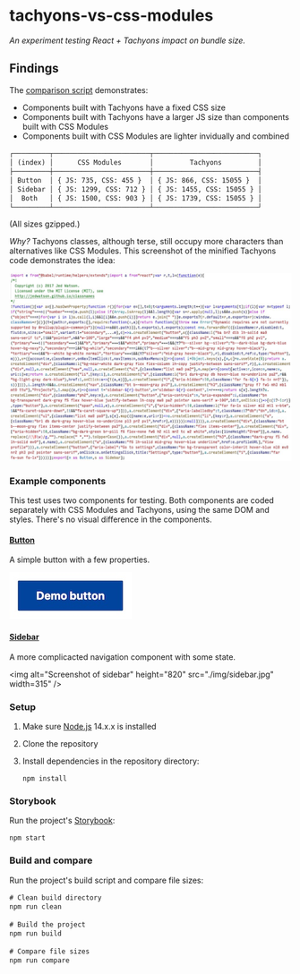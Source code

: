 # tachyons-vs-css-modules

_An experiment testing React + Tachyons impact on bundle size._

## Findings

The [comparison script](./scripts/compare.js) demonstrates:

* Components built with Tachyons have a fixed CSS size
* Components built with Tachyons have a larger JS size than components built
  with CSS Modules
* Components built with CSS Modules are lighter invidually and combined

```
┌─────────┬────────────────────────┬──────────────────────────┐
│ (index) │      CSS Modules       │         Tachyons         │
├─────────┼────────────────────────┼──────────────────────────┤
│ Button  │ { JS: 735, CSS: 455 }  │ { JS: 866, CSS: 15055 }  │
│ Sidebar │ { JS: 1299, CSS: 712 } │ { JS: 1455, CSS: 15055 } │
│  Both   │ { JS: 1500, CSS: 903 } │ { JS: 1739, CSS: 15055 } │
└─────────┴────────────────────────┴──────────────────────────┘
```

(All sizes gzipped.)

_Why?_ Tachyons classes, although terse, still occupy more characters than
alternatives like CSS Modules.  This screenshot of the minified Tachyons code
demonstrates the idea:

![Screenshot of minified Tachyons components](./img/minified-tachyons.jpg)

### Example components

This test uses two components for testing. Both components are coded separately
with CSS Modules and Tachyons, using the same DOM and styles. There's no visual
difference in the components.

#### [Button](./src/Button)

A simple button with a few properties.

<img alt="Screenshot of button" height="84" src="./img/button.jpg" width="219" />

#### [Sidebar](./src/Sidebar)

A more complicacted navigation component with some state.

<img alt="Screenshot of sidebar" height="820" src="./img/sidebar.jpg" width=315" />

### Setup

1. Make sure [Node.js](https://nodejs.org/en/) 14.x.x is installed
2. Clone the repository
3. Install dependencies in the repository directory:

    ```shell
    npm install
    ```

### Storybook

Run the project's [Storybook](https://storybook.js.org):

```shell
npm start
```

### Build and compare

Run the project's build script and compare file sizes:

```shell
# Clean build directory
npm run clean

# Build the project
npm run build

# Compare file sizes
npm run compare
```

